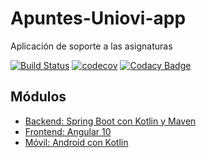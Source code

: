 # Apuntes-Uniovi-app

Aplicación de soporte a las asignaturas

[![Build Status](https://travis-ci.com/igm1990/apuntes-Uniovi-app-backend.svg?branch=master)](https://travis-ci.com/igm1990/apuntes-Uniovi-app-backend)
[![codecov](https://codecov.io/gh/igm1990/apuntes-Uniovi-app-backend/branch/develop/graph/badge.svg)](https://codecov.io/gh/igm1990/apuntes-Uniovi-app-backend)
[![Codacy Badge](https://app.codacy.com/project/badge/Grade/7d76749f1e9343648daa0b55191f99f1)](https://www.codacy.com/gh/igm1990/apuntes-Uniovi-app-backend/dashboard?utm_source=github.com&amp;utm_medium=referral&amp;utm_content=igm1990/apuntes-Uniovi-app-backend&amp;utm_campaign=Badge_Grade)

## Módulos

  - [Backend: Spring Boot con Kotlin y Maven](https://github.com/igm1990/apuntes-Uniovi-app-backend)
  - [Frontend: Angular 10](https://github.com/igm1990/curso_avanzado_angular)
  - [Móvil: Android con Kotlin](https://github.com/igm1990/apuntes-Uniovi-app-android)
